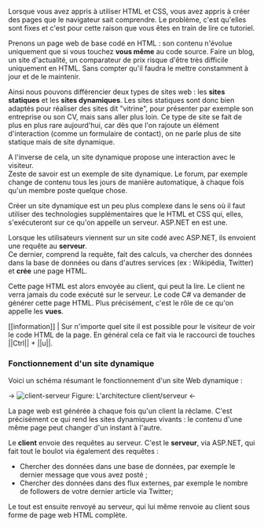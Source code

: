 Lorsque vous avez appris à utiliser HTML et CSS, vous avez appris à créer des pages que le navigateur sait comprendre. Le problème, c'est qu'elles sont fixes et c'est pour cette raison que vous êtes en train de lire ce tutoriel.

Prenons un page web de  base codé en HTML : son contenu n'évolue uniquement que si vous touchez **vous même** au code source. Faire un blog, un site d'actualité, un comparateur de prix risque d'être très difficile uniquement en HTML. Sans compter qu'il faudra le mettre constamment à jour et de le maintenir.

Ainsi nous pouvons différencier deux types de sites web : les **sites statiques** et les **sites dynamiques**. Les sites statiques sont donc bien adaptés pour réaliser des sites dit "vitrine", pour présenter par exemple son entreprise ou son CV, mais sans aller plus loin. Ce type de site se fait de plus en plus rare aujourd'hui, car dès que l'on rajoute un élément d'interaction (comme un formulaire de contact), on ne parle plus de site statique mais de site dynamique.

A l'inverse de cela, un site dynamique propose une interaction avec le visiteur.  
Zeste de savoir est un exemple de site dynamique. Le forum, par exemple change de contenu tous les jours de manière automatique, à chaque fois qu'un membre poste quelque chose.

Créer un site dynamique est un peu plus complexe dans le sens où  il faut utiliser des technologies supplémentaires que le HTML et CSS qui, elles, s'exécuteront sur ce qu'on appelle un serveur. ASP.NET en est une.

Lorsque les utilisateurs viennent sur un site codé avec ASP.NET, ils envoient une requête au **serveur**.  
Ce dernier, comprend la requête, fait des calculs, va chercher des données dans la base de données ou dans d'autres services (ex : Wikipédia, Twitter) et **crée** une page HTML. 

Cette page HTML est alors envoyée au client, qui peut la lire. Le client ne verra jamais du code exécuté sur le serveur.
Le code C# va demander de générer cette page HTML. Plus précisément, c'est le rôle de ce qu'on appelle les **vues**. 

[[information]]
| Sur n'importe quel site il est possible pour le visiteur de voir le code HTML de la page. En général cela ce fait via le raccourci de touches ||Ctrl|| + ||u||.

### Fonctionnement d'un site dynamique

Voici un schéma résumant le fonctionnement d'un site Web dynamique : 

-> ![client-serveur](/media/galleries/304/4829bf9c-c9b7-4b36-8096-d4fca094c155.png.960x960_q85.jpg)
Figure: L'architecture client/serveur
 <-

La page web est générée à chaque fois qu'un client la réclame. C'est précisément ce qui rend les sites dynamiques vivants : le contenu d'une même page peut changer d'un instant à l'autre.

Le **client** envoie des requêtes au serveur. C'est le **serveur**, via ASP.NET, qui fait tout le boulot via également des requêtes :

- Chercher des données dans une base de données, par exemple le dernier message que vous avez posté ;
- Chercher des données dans des flux externes, par exemple le nombre de followers de votre dernier article via Twitter;

Le tout est ensuite renvoyé au serveur, qui lui même renvoie au client sous forme de page web HTML complète.